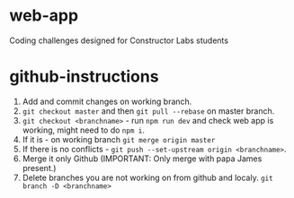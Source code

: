 # web-app

Coding challenges designed for Constructor Labs students

# github-instructions

1.  Add and commit changes on working branch.
2.  `git checkout master` and then `git pull --rebase` on master branch.
3.  `git checkout <branchname>` - run `npm run dev` and check web app is working, might need to do `npm i`.
4.  If it is - on working branch `git merge origin master`
5.  If there is no conflicts - `git push --set-upstream origin <branchname>`.
6.  Merge it only Github (IMPORTANT: Only merge with papa James present.)
7.  Delete branches you are not working on from github and localy. `git branch -D <branchname>`
